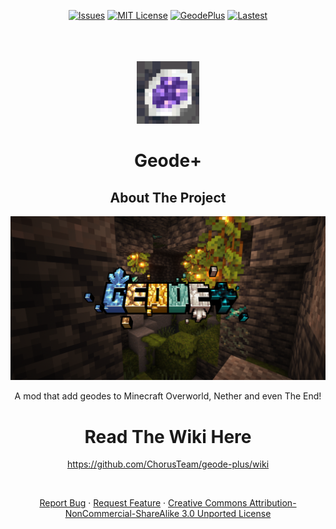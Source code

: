 <div  align="center">
  
[![Issues][issues-shield]][issues-url]
[![MIT License][license-shield]][license-url]
[![GeodePlus][geode-plus-mod]][geode-plus-page]
[![Lastest][lastest]][geode-plus-file]

</div>
<br />
<br />
<br />
<div align="center">
  <a href="https://www.curseforge.com/minecraft/mc-mods/geode-plus">
    <img src="https://github.com/ChorusTeam/geode-plus/blob/master/logo.gif" alt="Logo" width="100" height="100">
  </a>

<h1 align="center">Geode+</h1>

  <h2> About The Project</h2>

[![GeodePlus][product-screenshot]](https://www.curseforge.com/minecraft/mc-mods/geode-plus)

A mod that add geodes to Minecraft Overworld, Nether and even The End!


# Read The Wiki Here
https://github.com/ChorusTeam/geode-plus/wiki
  </div>
<div align="center">
<p align="center">
    <br />
</p>
    <a href="https://github.com/ChorusTeam/geode-plus/issues">Report Bug</a>
    ·
    <a href="https://github.com/ChorusTeam/geode-plus/issues">Request Feature</a>
·
    <a href="https://github.com/ChorusTeam/geode-plus/blob/master/LICENSE">Creative Commons Attribution-NonCommercial-ShareAlike 3.0 Unported License</a>
  </p>
</div>

[issues-shield]:https://img.shields.io/github/issues/ChorusTeam/geode-plus?style=for-the-badge
[issues-url]: https://github.com/ChorusTeam/geode-plus/issues
[license-shield]: https://img.shields.io/badge/LICENSE-CC3.0-5BD847?labelColor=2D2D2D&style=for-the-badge
[license-url]: https://github.com/ChorusTeam/geode-plus/blob/master/LICENSE.md
[product-screenshot]: logo-for-geode-plus.png
[yeoxuhangs-server]: https://img.shields.io/discord/936136893119225856?color=5865F2&style=for-the-badge
[yeoxuhangs-invite]: [https://discord.gg/Ephgb4cGsN](https://discord.gg/PUJ42rkRBY)
[geode-plus-mod]: https://cf.way2muchnoise.eu/short_620784.svg?badge_style=for_the_badge
[geode-plus-page]:https://www.curseforge.com/minecraft/mc-mods/geode-plus
[lastest]: https://cf.way2muchnoise.eu/versions/620784_latest.svg?badge_style=for_the_badge
[geode-plus-file]:https://www.curseforge.com/minecraft/mc-mods/geode-plus/files
